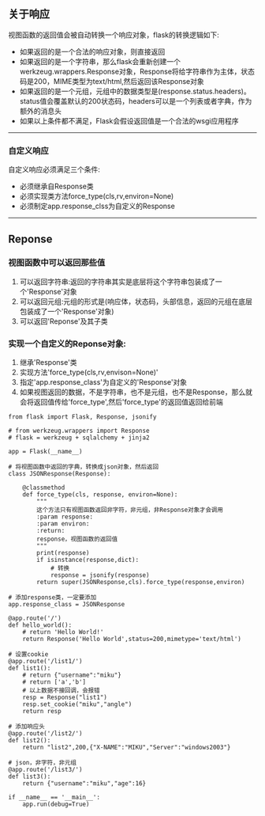 ## 关于响应

视图函数的返回值会被自动转换一个响应对象，flask的转换逻辑如下:

* 如果返回的是一个合法的响应对象，则直接返回
* 如果返回的是一个字符串，那么flask会重新创建一个werkzeug.wrappers.Response对象，Response将给字符串作为主体，状态码是200，MIME类型为text/html,然后返回该Response对象
* 如果返回的是一个元组，元组中的数据类型是\(response.status.headers\)。status值会覆盖默认的200状态码，headers可以是一个列表或者字典，作为额外的消息头
* 如果以上条件都不满足，Flask会假设返回值是一个合法的wsgi应用程序

---

### 自定义响应

自定义响应必须满足三个条件:

* 必须继承自Response类
* 必须实现类方法force\_type\(cls,rv,environ=None\)
* 必须制定app.response\_clss为自定义的Response

---

## Reponse

### 视图函数中可以返回那些值

1. 可以返回字符串:返回的字符串其实是底层将这个字符串包装成了一个'Response'对象
2. 可以返回元组:元组的形式是\(响应体，状态码，头部信息，返回的元组在底层包装成了一个'Response'对象\)
3. 可以返回'Reponse'及其子类

### 实现一个自定义的Reponse对象:

1. 继承'Response'类
2. 实现方法'force\_type\(cls,rv,envison=None\)'
3. 指定'app.response\_class'为自定义的'Response'对象
4. 如果视图返回的数据，不是字符串，也不是元组，也不是Response，那么就会将返回值传给'force\_type',然后'force\_type'的返回值返回给前端

```
from flask import Flask, Response, jsonify

# from werkzeug.wrappers import Response
# flask = werkzeug + sqlalchemy + jinja2

app = Flask(__name__)

# 将视图函数中返回的字典，转换成json对象，然后返回
class JSONResponse(Response):

    @classmethod
    def force_type(cls, response, environ=None):
        """
        这个方法只有视图函数返回非字符，非元组，非Response对象才会调用
        :param response:
        :param environ:
        :return:
        response，视图函数的返回值
        """
        print(response)
        if isinstance(response,dict):
            # 转换
            response = jsonify(response)
        return super(JSONResponse,cls).force_type(response,environ)

# 添加response类，一定要添加
app.response_class = JSONResponse

@app.route('/')
def hello_world():
    # return 'Hello World!'
    return Response('Hello World',status=200,mimetype='text/html')

# 设置cookie
@app.route('/list1/')
def list1():
    # return {"username":"miku"}
    # return ['a','b']
    # 以上数据不接回调，会报错
    resp = Response("list1")
    resp.set_cookie("miku","angle")
    return resp

# 添加响应头
@app.route('/list2/')
def list2():
    return "list2",200,{"X-NAME":"MIKU","Server":"windows2003"}

# json，非字符，非元组
@app.route('/list3/')
def list3():
    return {"username":"miku","age":16}

if __name__ == '__main__':
    app.run(debug=True)
```



